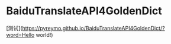 # BaiduTranslateAPI4GoldenDict

[测试](https://pyreymo.github.io/BaiduTranslateAPI4GoldenDict/?word=Hello world!)

